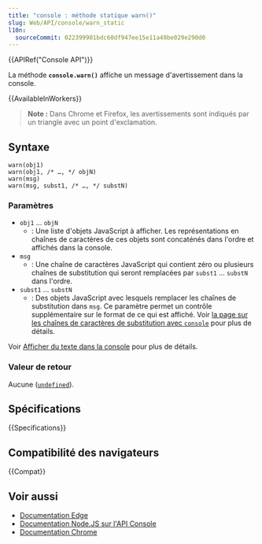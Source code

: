 ```yaml
---
title: "console : méthode statique warn()"
slug: Web/API/console/warn_static
l10n:
  sourceCommit: 022399901bdc60df947ee15e11a49be029e290d0
---
```


{{APIRef("Console API")}}

La méthode **`console.warn()`** affiche un message d'avertissement dans la console.

{{AvailableInWorkers}}

> **Note :** Dans Chrome et Firefox, les avertissements sont indiqués par un triangle avec un point d'exclamation.

## Syntaxe

```js-nolint
warn(obj1)
warn(obj1, /* …, */ objN)
warn(msg)
warn(msg, subst1, /* …, */ substN)
```

### Paramètres

- `obj1` … `objN`
  - : Une liste d'objets JavaScript à afficher. Les représentations en chaînes de caractères de ces objets sont concaténés dans l'ordre et affichés dans la console.
- `msg`
  - : Une chaîne de caractères JavaScript qui contient zéro ou plusieurs chaînes de substitution qui seront remplacées par `subst1` … `substN` dans l'ordre.
- `subst1` … `substN`
  - : Des objets JavaScript avec lesquels remplacer les chaînes de substitution dans `msg`. Ce paramètre permet un contrôle supplémentaire sur le format de ce qui est affiché. Voir [la page sur les chaînes de caractères de substitution avec `console`](/fr/docs/Web/API/console#utiliser_des_chaînes_de_substitution) pour plus de détails.

Voir [Afficher du texte dans la console](/fr/docs/Web/API/console#afficher_du_texte_dans_la_console) pour plus de détails.

### Valeur de retour

Aucune ([`undefined`](/fr/docs/Web/JavaScript/Reference/Global_Objects/undefined)).

## Spécifications

{{Specifications}}

## Compatibilité des navigateurs

{{Compat}}

## Voir aussi

- [Documentation Edge](https://learn.microsoft.com/en-us/microsoft-edge/devtools-guide-chromium/console/console-log#console-messages-examples-log-info-error-and-warn)
- [Documentation Node.JS sur l'API Console](https://nodejs.org/docs/latest/api/console.html#consolewarndata-args)
- [Documentation Chrome](https://developer.chrome.com/docs/devtools/console/api/#warn)
